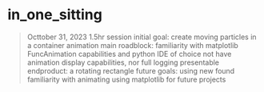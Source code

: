 # in_one_sitting

> Octtober 31, 2023
1.5hr session
initial goal: create moving particles in a container animation
main roadblock: familiarity with matplotlib FuncAnimation capabilities and python IDE of choice not have animation display capabilities, nor full logging
presentable endproduct: a rotating rectangle
future goals: using new found familiarity with animating using matplotlib for future projects

